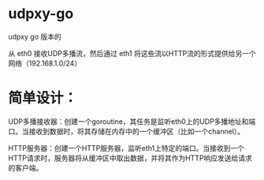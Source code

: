# udpxy-go
udpxy go 版本的

从 eth0 接收UDP多播流，然后通过 eth1 将这些流以HTTP流的形式提供给另一个网络（192.168.1.0/24）

# 简单设计：

UDP多播接收器：创建一个goroutine，其任务是监听eth0上的UDP多播地址和端口。当接收到数据时，将其存储在内存中的一个缓冲区（比如一个channel）。

HTTP服务器：创建一个HTTP服务器，监听eth1上特定的端口。当接收到一个HTTP请求时，服务器将从缓冲区中取出数据，并将其作为HTTP响应发送给请求的客户端。
